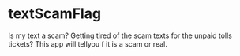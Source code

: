 # textScamFlag
Is my text a scam?
Getting tired of the scam texts for the unpaid tolls tickets? This app will tellyou f it is a scam or real.
